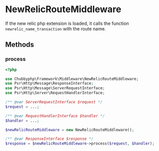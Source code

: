 # NewRelicRouteMiddleware

If the new relic php extension is loaded, it calls the function `newrelic_name_transaction` with the route name.

## Methods

### process

```php
<?php

use Chubbyphp\Framework\Middleware\NewRelicRouteMiddleware;
use Psr\Http\Message\ResponseInterface;
use Psr\Http\Message\ServerRequestInterface;
use Psr\Http\Server\RequestHandlerInterface;

/** @var ServerRequestInterface $request */
$request = ...;

/** @var RequestHandlerInterface $handler */
$handler = ...;

$newRelicRouteMiddleware = new NewRelicRouteMiddleware();

/** @var ResponseInterface $response */
$response = $newRelicRouteMiddleware->process($request, $handler);
```
